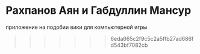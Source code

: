 # Рахпанов Аян и Габдуллин Мансур
 приложение на подобии вики для компьютерной игры
 
>>>>>>> 6eda665c2f9c5c2a5ffb27ad686fd543bf7082cb
